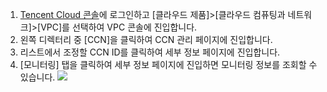 1. [Tencent Cloud 콘솔](https://console.cloud.tencent.com/)에 로그인하고 [클라우드 제품]>[클라우드 컴퓨팅과 네트워크]>[VPC]를 선택하여 VPC 콘솔에 진입합니다.
2. 왼쪽 디렉터리 중 [CCN]을 클릭하여 CCN 관리 페이지에 진입합니다.
3. 리스트에서 조정할 CCN ID를 클릭하여 세부 정보 페이지에 진입합니다.
4. [모니터링] 탭을 클릭하여 세부 정보 페이지에 진입하면 모니터링 정보를 조회할 수 있습니다.
 ![](https://main.qcloudimg.com/raw/cc366dc1edc26c6c02782ca9b391c2f8.png)
